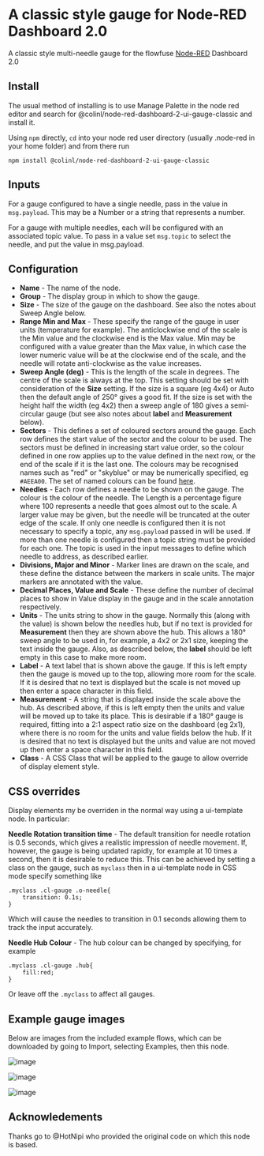 # A classic style gauge for Node-RED Dashboard 2.0

A classic style multi-needle gauge for the flowfuse [Node-RED](https://nodered.org) Dashboard 2.0

## Install

The usual method of installing is to use Manage Palette in the node red editor and search for @colinl/node-red-dashboard-2-ui-gauge-classic and install it.

Using `npm` directly, `cd` into your node red user directory (usually .node-red in your home folder) and from there run
```
npm install @colinl/node-red-dashboard-2-ui-gauge-classic
```

## Inputs

For a gauge configured to have a single needle, pass in the value in `msg.payload`.  This may be a Number or a string that represents a number.

For a gauge with multiple needles, each will be configured with an associated topic value.  To pass in a value set `msg.topic` to select the needle, and put the value in msg.payload.

## Configuration

* **Name** - The name of the node.
* **Group** - The display group in which to show the gauge.
* **Size** - The size of the gauge on the dashboard.  See also the notes about Sweep Angle below.
* **Range Min and Max** - These specify the range of the gauge in user units (temperature for example).  The anticlockwise end of the scale is the Min value and the clockwise end is the Max value.  Min may be configured with a value greater than the Max value, in which case the lower numeric value will be at the clockwise end of the scale, and the needle will rotate anti-clockwise as the value increases.
* **Sweep Angle (deg)** - This is the length of the scale in degrees.  The centre of the scale is always at the top.  This setting should be set with consideration of the **Size** setting.  If the size is a square (eg 4x4) or Auto then the default angle of 250° gives a good fit.  If the size is set with the height half the width (eg 4x2) then a sweep angle of 180 gives a semi-circular gauge (but see also notes about **label** and **Measurement** below).
* **Sectors** - This defines a set of coloured sectors around the gauge.  Each row defines the start value of the sector and the colour to be used.  The sectors must be defined in increasing start value order, so the colour defined in one row applies up to the value defined in the next row, or the end of the scale if it is the last one.  The colours may be recognised names such as "red" or "skyblue" or may be numerically specified, eg `#AEEA00`.  The set of named colours can be found [here](https://vuetifyjs.com/en/styles/colors/#material-colors).
* **Needles** - Each row defines a needle to be shown on the gauge.  The colour is the colour of the needle.  The Length is a percentage figure where 100 represents a needle that goes almost out to the scale.  A larger value may be given, but the needle will be truncated at the outer edge of the scale.  If only one needle is configured then it is not necessary to specify a topic, any `msg.payload` passed in will be used.  If more than one needle is configured then a topic string must be provided for each one.  The topic is used in the input messages to define which needle to address, as described earlier.
* **Divisions, Major and Minor** - Marker lines are drawn on the scale, and these define the distance between the markers in scale units.  The major markers are annotated with the value.
* **Decimal Places, Value and Scale** - These define the number of decimal places to show in Value display in the gauge and in the scale annotation respectively.
* **Units** - The units string to show in the gauge.  Normally this (along with the value) is shown below the needles hub, but if no text is provided for **Measurement** then they are shown above the hub.  This allows a 180° sweep angle to be used in, for example, a 4x2 or 2x1 size, keeping the text inside the gauge.  Also, as described below, the **label** should be left empty in this case to make more room.
* **Label** - A text label that is shown above the gauge.  If this is left empty then the gauge is moved up to the top, allowing more room for the scale.  If it is desired that no text is displayed but the scale is not moved up then enter a space character in this field.
* **Measurement** - A string that is displayed inside the scale above the hub.  As described above, if this is left empty then the units and value will be moved up to take its place.  This is desirable if a 180° gauge is required, fitting into a 2:1 aspect ratio size on the dashboard (eg 2x1), where there is no room for the units and value fields below the hub.  If it is desired that no text is displayed but the units and value are not moved up then enter a space character in this field.
* **Class** - A CSS Class that will be applied to the gauge to allow override of display element style.

## CSS overrides

Display elements my be overriden in the normal way using a ui-template node.  In particular:

**Needle Rotation transition time** - The default transition for needle rotation is 0.5 seconds, which gives a realistic impression of needle movement.  If, however, the gauge is being updated rapidly, for example at 10 times a second, then it is desirable to reduce this.  This can be achieved by setting a class on the gauge, such as `myclass` then in a ui-template node in CSS mode specify something like
```
.myclass .cl-gauge .o-needle{
    transition: 0.1s;
}
```
Which will cause the needles to transition in 0.1 seconds allowing them to track the input accurately.

**Needle Hub Colour** - The hub colour can be changed by specifying, for example
```
.myclass .cl-gauge .hub{
    fill:red;
}
```
Or leave off the `.myclass` to affect all gauges.

## Example gauge images

Below are images from the included example flows, which can be downloaded by going to Import, selecting Examples, then this node.

![image](https://github.com/colinl/node-red-dashboard-2-ui-gauge-classic/assets/38307/a057f573-1a58-4892-b54c-fad35c7747ef)

![image](https://github.com/colinl/node-red-dashboard-2-ui-gauge-classic/assets/38307/1793553c-0e1e-46fd-a847-06c955243be9)

![image](https://github.com/colinl/node-red-dashboard-2-ui-gauge-classic/assets/38307/cd0bfeb9-dc2e-4e22-9279-7c5d0dac1c8c)

## Acknowledements

Thanks go to @HotNipi who provided the original code on which this node is based.
